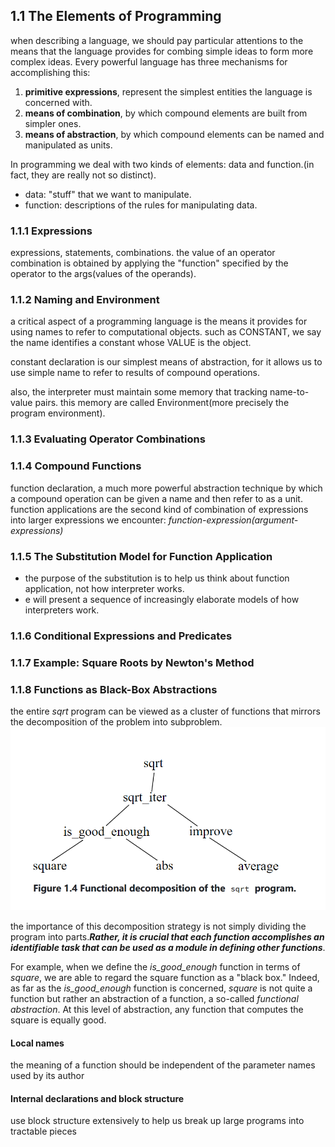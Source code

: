 ## 1.1 The Elements of Programming
when describing a language, we should pay particular attentions to the means that the language provides for combing simple ideas to form more complex ideas.
Every powerful language has three mechanisms for accomplishing this:
1. **primitive expressions**, represent the simplest entities the language is concerned with.
2. **means of combination**, by which compound elements are built from simpler ones.
3. **means of abstraction**, by which compound elements can be named and manipulated as units.

In programming we deal with two kinds of elements: data and function.(in fact, they are really not so distinct).
* data: "stuff" that we want to manipulate.
* function: descriptions of the rules for manipulating data.


### 1.1.1 Expressions
expressions, statements, combinations. the value of an operator combination is obtained by applying the "function" specified by the operator to the args(values of the operands).

### 1.1.2 Naming and Environment
a critical aspect of a programming language is the means it provides for using names to refer to computational objects. such as CONSTANT, we say the name identifies a constant whose VALUE is the object.

constant declaration is our simplest means of abstraction, for it allows us to use simple name to refer to results of compound operations.

also, the interpreter must maintain some memory that tracking name-to-value pairs. this memory are called Environment(more precisely the program environment).

### 1.1.3 Evaluating Operator Combinations

### 1.1.4 Compound Functions
function declaration, a much more powerful abstraction technique by which a compound operation can be given a name and then refer to as a unit.
function applications are the second kind of combination of expressions into larger expressions we encounter: *function-expression(argument-expressions)*

### 1.1.5 The Substitution Model for Function Application
* the purpose of the substitution is to help us think about function application, not how interpreter works.
* e will present a sequence of increasingly elaborate models of how interpreters work.

### 1.1.6 Conditional Expressions and Predicates

### 1.1.7  Example: Square Roots by Newton's Method

### 1.1.8   Functions as Black-Box Abstractions
the entire *sqrt* program can be viewed as a cluster of functions that mirrors the decomposition of the problem into subproblem.
![](./img/1_8_1.png)

the importance of this decomposition strategy is not simply dividing the program into parts.***Rather, it is crucial that each function accomplishes an identifiable task that can be used as a module in defining other functions***.

For example, when we define the *is_good_enough* function in terms of *square*, we are able to regard the square function as a "black box." Indeed, as far as the *is_good_enough* function is concerned, *square* is not quite a function but rather an abstraction of a function, a so-called *functional abstraction*. At this level of abstraction, any function that computes the square is equally good.
#### Local names
the meaning of a function should be independent of the parameter names used by its author

#### Internal declarations and block structure
use block structure extensively to help us break up large programs into tractable pieces